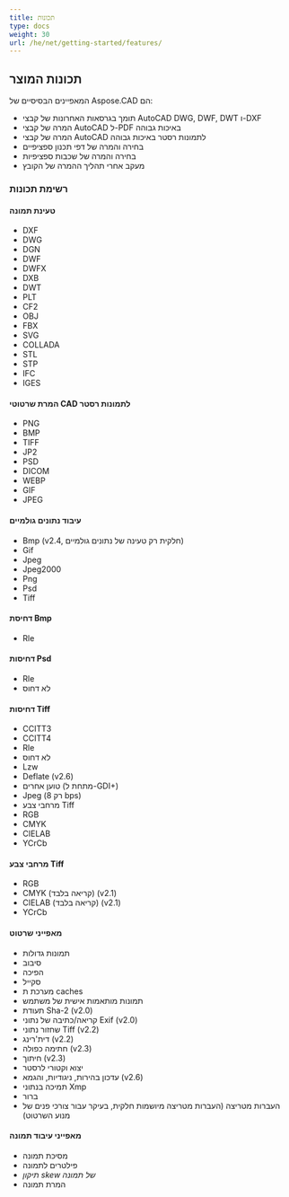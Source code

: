 ```yaml
---
title: תכונות
type: docs
weight: 30
url: /he/net/getting-started/features/
---
```


## **תכונות המוצר**
המאפיינים הבסיסיים של Aspose.CAD הם:

- תומך בגרסאות האחרונות של קבצי AutoCAD DWG, DWF, DWT ו-DXF
- המרה של קבצי AutoCAD ל-PDF באיכות גבוהה
- המרה של קבצי AutoCAD לתמונות רסטר באיכות גבוהה
- בחירה והמרה של דפי תכנון ספציפיים
- בחירה והמרה של שכבות ספציפיות
- מעקב אחרי תהליך ההמרה של הקובץ

### **רשימת תכונות**
#### **טעינת תמונה**
- DXF
- DWG
- DGN
- DWF
- DWFX
- DXB
- DWT
- PLT
- CF2
- OBJ
- FBX
- SVG
- COLLADA
- STL
- STP
- IFC
- IGES

#### **המרת שרטוטי CAD לתמונות רסטר**
- PNG
- BMP
- TIFF
- JP2
- PSD
- DICOM
- WEBP
- GIF
- JPEG

#### **עיבוד נתונים גולמיים**
- Bmp (v2.4, חלקית רק טעינה של נתונים גולמיים)
- Gif
- Jpeg
- Jpeg2000
- Png
- Psd
- Tiff

#### **דחיסת Bmp**
- Rle

#### **דחיסות Psd**
- Rle
- לא דחוס

#### **דחיסות Tiff**
- CCITT3
- CCITT4
- Rle
- לא דחוס
- Lzw
- Deflate (v2.6)
- טוען אחרים (מתחת ל-GDI+)
- Jpeg (רק 8 bps)
- מרחבי צבע Tiff
- RGB
- CMYK
- CIELAB
- YCrCb

#### **מרחבי צבע Tiff**
- RGB    
- CMYK (קריאה בלבד) (v2.1)
- CIELAB (קריאה בלבד) (v2.1)
- YCrCb

#### **מאפייני שרטוט**
- תמונות גדולות    
- סיבוב    
- הפיכה    
- סקייל    
- מערכת ת caches    
- תמונות מותאמות אישית של משתמש    
- תעודת Sha-2 (v2.0)
- קריאה/כתיבה של נתוני Exif (v2.0)
- שחזור נתוני Tiff (v2.2)
- דית'רינג (v2.2)
- חתימה כפולה (v2.3)
- חיתוך (v2.3)
- יצוא וקטורי לרסטר    
- עדכון בהירות, ניגודיות, והגמא (v2.6)
- תמיכה בנתוני Xmp
- ברור
- העברות מטריצה (העברות מטריצה מיושמות חלקית, בעיקר עבור צורכי פנים של מנוע השרטוט)

#### **מאפייני עיבוד תמונה**
- מסיכת תמונה
- פילטרים לתמונה
- *תיקון skew של תמונה*
- המרת תמונה
